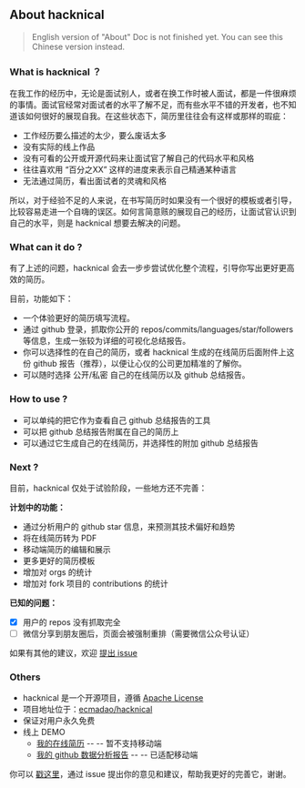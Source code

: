 ## About hacknical

> English version of "About" Doc is not finished yet. You can see this Chinese version instead.

### What is hacknical ？

在我工作的经历中，无论是面试别人，或者在换工作时被人面试，都是一件很麻烦的事情。面试官经常对面试者的水平了解不足，而有些水平不错的开发者，也不知道该如何很好的展现自我。在这些状态下，简历里往往会有这样或那样的瑕疵：

- 工作经历要么描述的太少，要么废话太多
- 没有实际的线上作品
- 没有可看的公开或开源代码来让面试官了解自己的代码水平和风格
- 往往喜欢用 “百分之XX” 这样的进度来表示自己精通某种语言
- 无法通过简历，看出面试者的灵魂和风格

所以，对于经验不足的人来说，在书写简历时如果没有一个很好的模板或者引导，比较容易走进一个自嗨的误区。如何言简意赅的展现自己的经历，让面试官认识到自己的水平，则是 hacknical 想要去解决的问题。

### What can it do ?

有了上述的问题，hacknical 会去一步步尝试优化整个流程，引导你写出更好更高效的简历。

目前，功能如下：

- 一个体验更好的简历填写流程。
- 通过 github 登录，抓取你公开的 repos/commits/languages/star/followers 等信息，生成一张较为详细的可视化总结报告。
- 你可以选择性的在自己的简历，或者 hacknical 生成的在线简历后面附件上这份 github 报告（推荐），以便让心仪的公司更加精准的了解你。
- 可以随时选择 公开/私密 自己的在线简历以及 github 总结报告。

### How to use ?

- 可以单纯的把它作为查看自己 github 总结报告的工具
- 可以把 github 总结报告附属在自己的简历上
- 可以通过它生成自己的在线简历，并选择性的附加 github 总结报告

### Next ?

目前，hacknical 仅处于试验阶段，一些地方还不完善：

**计划中的功能：**

- 通过分析用户的 github star 信息，来预测其技术偏好和趋势
- 将在线简历转为 PDF
- 移动端简历的编辑和展示
- 更多更好的简历模板
- 增加对 orgs 的统计
- 增加对 fork 项目的 contributions 的统计

**已知的问题：**

- [x] 用户的 repos 没有抓取完全
- [ ] 微信分享到朋友圈后，页面会被强制重排（需要微信公众号认证）

如果有其他的建议，欢迎 [提出 issue](https://github.com/ecmadao/hacknical/issues)

### Others

- hacknical 是一个开源项目，遵循 [Apache License](https://github.com/ecmadao/hacknical/blob/master/LICENSE) 
- 项目地址位于：[ecmadao/hacknical](https://github.com/ecmadao/hacknical)
- 保证对用户永久免费
- 线上 DEMO
  - [我的在线简历](https://hacknical.com/resume/tF0OVz3XKRwBj0eenOJvAgL2Mbw=) -- -- 暂不支持移动端
  - [我的 github 数据分析报告](https://hacknical.com/github/ecmadao) -- -- 已适配移动端

你可以 [戳这里](https://github.com/ecmadao/hacknical/issues)，通过 issue 提出你的意见和建议，帮助我更好的完善它，谢谢。

